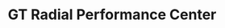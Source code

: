 ---
title: "GT Radial Performance Center"
url: /fernando-de-la-mora/gt-radial-performance-center/
shop: reparación de automóviles
---